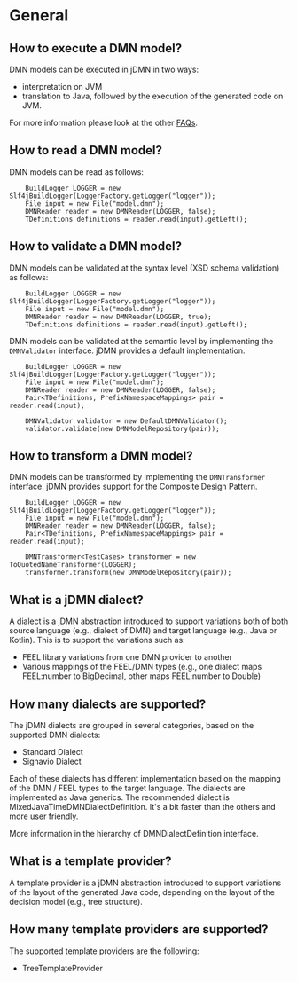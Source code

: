 # General

## How to execute a DMN model?

DMN models can be executed in jDMN in two ways:
* interpretation on JVM
* translation to Java, followed by the execution of the generated code on JVM. 

For more information please look at the other [FAQs](index.md).


## How to read a DMN model?

DMN models can be read as follows:

```
    BuildLogger LOGGER = new Slf4jBuildLogger(LoggerFactory.getLogger("logger"));
    File input = new File("model.dmn");
    DMNReader reader = new DMNReader(LOGGER, false);
    TDefinitions definitions = reader.read(input).getLeft();
```

## How to validate a DMN model?

DMN models can be validated at the syntax level (XSD schema validation) as follows:

```
    BuildLogger LOGGER = new Slf4jBuildLogger(LoggerFactory.getLogger("logger"));
    File input = new File("model.dmn");
    DMNReader reader = new DMNReader(LOGGER, true);
    TDefinitions definitions = reader.read(input).getLeft();
```

DMN models can be validated at the semantic level by implementing the ```DMNValidator``` interface. jDMN provides a default implementation.

```
    BuildLogger LOGGER = new Slf4jBuildLogger(LoggerFactory.getLogger("logger"));
    File input = new File("model.dmn");
    DMNReader reader = new DMNReader(LOGGER, false);
    Pair<TDefinitions, PrefixNamespaceMappings> pair = reader.read(input);

    DMNValidator validator = new DefaultDMNValidator();
    validator.validate(new DMNModelRepository(pair));
```

## How to transform a DMN model?

DMN models can be transformed by implementing the ```DMNTransformer``` interface. jDMN provides support for the Composite Design Pattern.

```
    BuildLogger LOGGER = new Slf4jBuildLogger(LoggerFactory.getLogger("logger"));
    File input = new File("model.dmn");
    DMNReader reader = new DMNReader(LOGGER, false);
    Pair<TDefinitions, PrefixNamespaceMappings> pair = reader.read(input);

    DMNTransformer<TestCases> transformer = new ToQuotedNameTransformer(LOGGER);
    transformer.transform(new DMNModelRepository(pair));
```

## What is a jDMN dialect?

A dialect is a jDMN abstraction introduced to support variations both of both source language (e.g., dialect of DMN) and target language (e.g., Java or Kotlin). This is to support the variations such as: 
* FEEL library variations from one DMN provider to another
* Various mappings of the FEEL/DMN types (e.g., one dialect maps FEEL:number to BigDecimal, other maps FEEL:number to Double)

## How many dialects are supported?

The jDMN dialects are grouped in several categories, based on the supported DMN dialects:
- Standard Dialect
- Signavio Dialect

Each of these dialects has different implementation based on the mapping of the DMN / FEEL types to the target language. The dialects are implemented as Java generics. The recommended dialect is MixedJavaTimeDMNDialectDefinition. It's a bit faster than the others and more user friendly. 

More information in the hierarchy of DMNDialectDefinition interface.

## What is a template provider?

A template provider is a jDMN abstraction introduced to support variations of the layout of the generated Java code, depending on the layout of the decision model (e.g., tree structure). 

## How many template providers are supported?

The supported template providers are the following:
- TreeTemplateProvider

